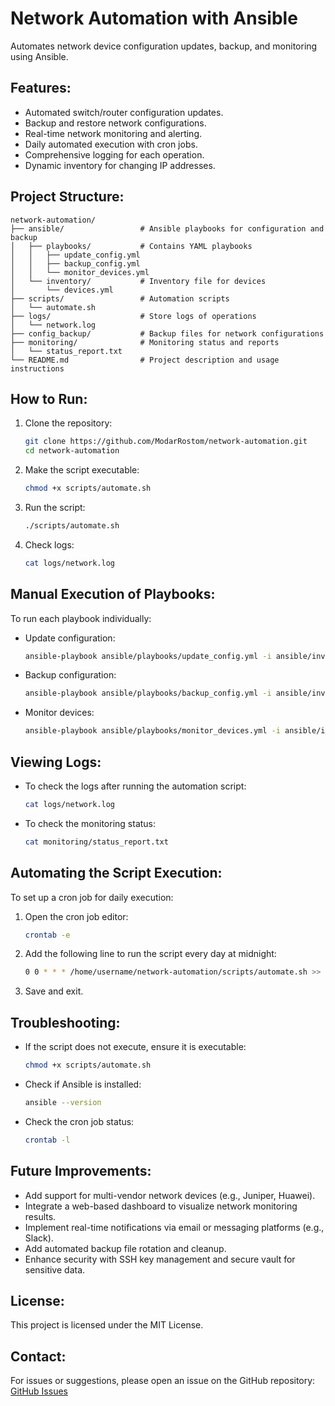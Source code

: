 # Network Automation with Ansible

Automates network device configuration updates, backup, and monitoring using Ansible.

## Features:
- Automated switch/router configuration updates.
- Backup and restore network configurations.
- Real-time network monitoring and alerting.
- Daily automated execution with cron jobs.
- Comprehensive logging for each operation.
- Dynamic inventory for changing IP addresses.

## Project Structure:
```
network-automation/
├── ansible/                 # Ansible playbooks for configuration and backup
│   ├── playbooks/           # Contains YAML playbooks
│   │   ├── update_config.yml
│   │   ├── backup_config.yml
│   │   └── monitor_devices.yml
│   └── inventory/           # Inventory file for devices
│       └── devices.yml
├── scripts/                 # Automation scripts
│   └── automate.sh
├── logs/                    # Store logs of operations
│   └── network.log
├── config_backup/           # Backup files for network configurations
├── monitoring/              # Monitoring status and reports
│   └── status_report.txt
└── README.md                # Project description and usage instructions
```

## How to Run:
1. Clone the repository:
   ```bash
   git clone https://github.com/ModarRostom/network-automation.git
   cd network-automation
   ```
2. Make the script executable:
   ```bash
   chmod +x scripts/automate.sh
   ```
3. Run the script:
   ```bash
   ./scripts/automate.sh
   ```
4. Check logs:
   ```bash
   cat logs/network.log
   ```

## Manual Execution of Playbooks:
To run each playbook individually:
- Update configuration:
  ```bash
  ansible-playbook ansible/playbooks/update_config.yml -i ansible/inventory/devices.yml
  ```
- Backup configuration:
  ```bash
  ansible-playbook ansible/playbooks/backup_config.yml -i ansible/inventory/devices.yml
  ```
- Monitor devices:
  ```bash
  ansible-playbook ansible/playbooks/monitor_devices.yml -i ansible/inventory/devices.yml
  ```

## Viewing Logs:
- To check the logs after running the automation script:
  ```bash
  cat logs/network.log
  ```
- To check the monitoring status:
  ```bash
  cat monitoring/status_report.txt
  ```

## Automating the Script Execution:
To set up a cron job for daily execution:
1. Open the cron job editor:
   ```bash
   crontab -e
   ```
2. Add the following line to run the script every day at midnight:
   ```bash
   0 0 * * * /home/username/network-automation/scripts/automate.sh >> /home/username/network-automation/logs/network.log 2>&1
   ```
3. Save and exit.

## Troubleshooting:
- If the script does not execute, ensure it is executable:
  ```bash
  chmod +x scripts/automate.sh
  ```
- Check if Ansible is installed:
  ```bash
  ansible --version
  ```
- Check the cron job status:
  ```bash
  crontab -l
  ```

## Future Improvements:
- Add support for multi-vendor network devices (e.g., Juniper, Huawei).
- Integrate a web-based dashboard to visualize network monitoring results.
- Implement real-time notifications via email or messaging platforms (e.g., Slack).
- Add automated backup file rotation and cleanup.
- Enhance security with SSH key management and secure vault for sensitive data.

## License:
This project is licensed under the MIT License.

## Contact:
For issues or suggestions, please open an issue on the GitHub repository:
[GitHub Issues](https://github.com/ModarRostom/network-automation/issues)

